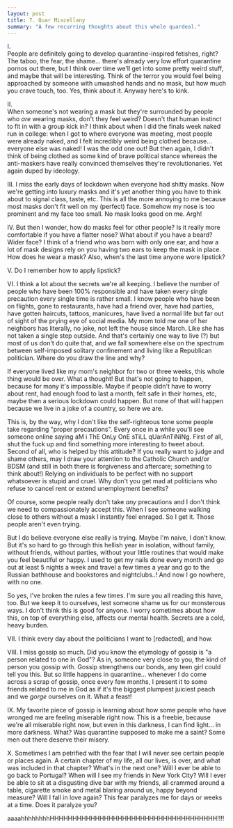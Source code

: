 ```yaml
---
layout: post
title: 7. Quar Miscellany
summary: "A few recurring thoughts about this whole quardeal."
---
```


I.\
People are definitely going to develop quarantine-inspired fetishes, right? The taboo, the fear, the shame... there's already very low effort quarantine pornos out there, but I think over time we'll get into some pretty weird stuff, and maybe that will be interesting. Think of the terror you would feel being approached by someone with unwashed hands and no mask, but how much you crave touch, too. Yes, think about it. Anyway here's to kink.

II.\
When someone's not wearing a mask but they're surrounded by people who *are* wearing masks, don't they feel weird? Doesn't that human instinct to fit in with a group kick in? I think about when I did the finals week naked run in college: when I got to where everyone was meeting, most people were already naked, and I felt incredibly weird being clothed because... everyone else was naked! I was the odd one out! But then again, I didn't think of being clothed as some kind of brave political stance whereas the anti-maskers have really convinced themselves they're revolutionaries. Yet again duped by ideology.

III.
I miss the early days of lockdown when everyone had shitty masks. Now we're getting into luxury masks and it's yet another thing you have to think about to signal class, taste, etc. This is all the more annoying to me because most masks don't fit well on my (perfect) face. Somehow my nose is too prominent and my face too small. No mask looks good on me. Argh! 

IV.
But then I wonder, how do masks feel for other people? Is it really more comfortable if you have a flatter nose? What about if you have a beard? Wider face? I think of a friend who was born with only one ear, and how a lot of mask designs rely on you having two ears to keep the mask in place. How does he wear a mask? Also, when's the last time anyone wore lipstick?

V.
Do I remember how to apply lipstick?

VI.
I think a lot about the secrets we're all keeping. I believe the number of people who have been 100% responsible and have taken every single precaution every single time is rather small. I know people who have been on flights, gone to restaurants, have had a friend over, have had parties, have gotten haircuts, tattoos, manicures, have lived a normal life but far out of sight of the prying eye of social media. My mom told me one of her neighbors has literally, no joke, not left the house since March. Like she has not taken a single step outside. And that's certainly one way to live (?) but most of us don't do quite that, and we fall somewhere else on the spectrum between self-imposed solitary confinement and living like a Republican politician. Where do you draw the line and why?

If everyone lived like my mom's neighbor for two or three weeks, this whole thing would be over. What a thought! But that's not going to happen, because for many it's impossible. Maybe if people didn't have to worry about rent, had enough food to last a month, felt safe in their homes, etc, maybe then a serious lockdown could happen. But none of that will happen because we live in a joke of a country, so here we are.

This is, by the way, why I don't like the self-righteous tone some people take regarding "proper precautions". Every once in a while you'll see someone online saying aM i ThE OnLy OnE sTiLL qUarAnTiNiNg. First of all, shut the fuck up and find something more interesting to tweet about. Second of all, who is helped by this attitude? If you really want to judge and shame others, may I draw your attention to the Catholic Church and/or BDSM (and still in both there is forgiveness and aftercare; something to think about!) Relying on individuals to be perfect with no support whatsoever is stupid and cruel. Why don't you get mad at politicians who refuse to cancel rent or extend unemployment benefits?

Of course, some people really don't take *any* precautions and I don't think we need to compassionately accept this. When I see someone walking close to others without a mask I instantly feel enraged. So I get it. Those people aren't even trying.

But I do believe everyone else really is trying. Maybe I'm naive, I don't know. But it's so hard to go through this hellish year in isolation, without family, without friends, without parties, without your little routines that would make you feel beautiful or happy. I used to get my nails done every month and go out at least 5 nights a week and travel a few times a year and go to the Russian bathhouse and bookstores and nightclubs..! And now I go nowhere, with no one.

So yes, I've broken the rules a few times. I'm sure you all reading this have, too. But we keep it to ourselves, lest someone shame us for our monsterous ways. I don't think this is good for anyone. I worry sometimes about how this, on top of everything else, affects our mental health. Secrets are a cold, heavy burden.

VII.
I think every day about the politicians I want to [redacted], and how.

VIII.
I miss gossip so much. Did you know the etymology of gossip is "a person related to one in God"? As in, someone very close to you, the kind of person you gossip with. Gossip strengthens our bonds, any teen girl could tell you this. But so little happens in quarantine... whenever I do come across a scrap of gossip, once every few months, I present it to some friends related to me in God as if it's the biggest plumpest juiciest peach and we *gorge* ourselves on it. What a feast!

IX.
My favorite piece of gossip is learning about how some people who have wronged me are feeling miserable right now. This is a freebie, because we're all miserable right now, but even in this darkness, I can find light... in more darkness. What? Was quarantine supposed to make me a saint? Some men out there deserve their misery.

X.
Sometimes I am petrified with the fear that I will never see certain people or places again. A certain chapter of my life, all our lives, is over, and what was included in that chapter? What's in the next one? Will I ever be able to go back to Portugal? When will I see my friends in New York City? Will I ever be able to sit at a disgusting dive bar with my friends, all crammed around a table, cigarette smoke and metal blaring around us, happy beyond measure? Will I fall in love again? This fear paralyzes me for days or weeks at a time. Does it paralyze you?

aaaahhhhhhhhHHHHHHHHHHHHHHHHHHHHHHHHHHHHHHHHHHHHH!!!!


